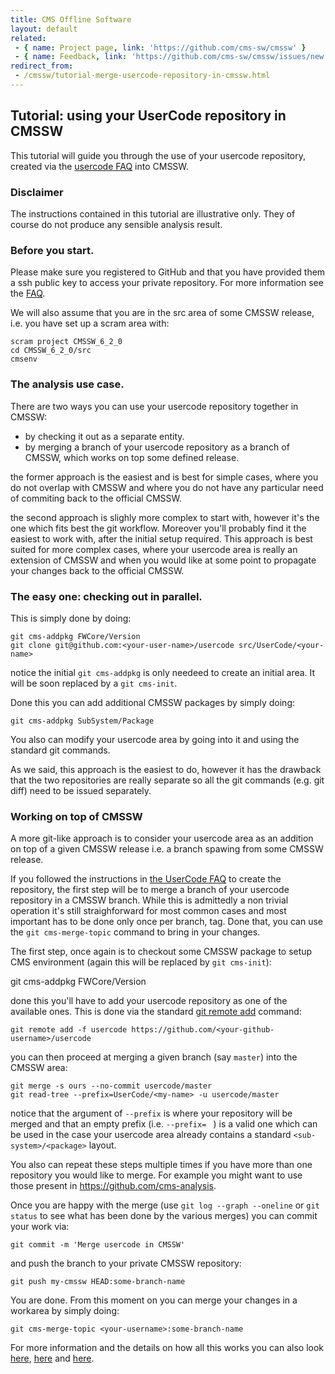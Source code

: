 ```yaml
---
title: CMS Offline Software
layout: default
related:
 - { name: Project page, link: 'https://github.com/cms-sw/cmssw' }
 - { name: Feedback, link: 'https://github.com/cms-sw/cmssw/issues/new' }
redirect_from:
 - /cmssw/tutorial-merge-usercode-repository-in-cmssw.html
---
```


## Tutorial: using your UserCode repository in CMSSW

This tutorial will guide you through the use of your usercode repository,
created via the [usercode FAQ](usercode-faq.html) into CMSSW.

### Disclaimer

The instructions contained in this tutorial are illustrative only. They of
course do not produce any sensible analysis result.

### Before you start.

Please make sure you registered to GitHub and that you have provided them
a ssh public key to access your private repository. For more information see
the [FAQ](faq.html).

We will also assume that you are in the src area of some CMSSW release, i.e. you have 
set up a scram area with:

    scram project CMSSW_6_2_0
    cd CMSSW_6_2_0/src
    cmsenv

### The analysis use case.

There are two ways you can use your usercode repository together in CMSSW:

* by checking it out as a separate entity.
* by merging a branch of your usercode repository as a branch of CMSSW, which
  works on top some defined release.

the former approach is the easiest and is best for simple cases, where you do
not overlap with CMSSW and where you do not have any particular need of
commiting back to the official CMSSW.

the second approach is slighly more complex to start with, however it's the one
which fits best the git workflow. Moreover you'll probably find it the easiest
to work with, after the initial setup required. This approach is best suited
for more complex cases, where your usercode area is really an extension of
CMSSW and when you would like at some point to propagate your changes back to
the official CMSSW.

### The easy one: checking out in parallel.

This is simply done by doing:

    git cms-addpkg FWCore/Version
    git clone git@github.com:<your-user-name>/usercode src/UserCode/<your-name>

notice the initial `git cms-addpkg` is only needeed to create an initial area.
It will be soon replaced by a `git cms-init`.

Done this you can add additional CMSSW packages by simply doing:

    git cms-addpkg SubSystem/Package

You also can modify your usercode area by going into it and using the standard
git commands.

As we said, this approach is the easiest to do, however it has the drawback
that the two repositories are really separate so all the git commands (e.g. git
diff) need to be issued separately.

### Working on top of CMSSW

A more git-like approach is to consider your usercode area as an addition on
top of a given CMSSW release i.e. a branch spawing from some CMSSW release. 

If you followed the instructions in [the UserCode FAQ](usercode-faq.html) to
create the repository, the first step will be to merge a branch of your
usercode repository in a CMSSW branch. While this is admittedly a non trivial
operation it's still straighforward for most common cases and most important
has to be done only once per branch, tag. Done that, you can use the `git
cms-merge-topic` command to bring in your changes.

The first step, once again is to checkout some CMSSW package to setup CMS
environment (again this will be replaced by `git cms-init`):

   git cms-addpkg FWCore/Version

done this you'll have to add your usercode repository as one of the available
ones. This is done via the standard [git remote
add](https://www.kernel.org/pub/software/scm/git/docs/git-remote.html) command:

    git remote add -f usercode https://github.com/<your-github-username>/usercode

you can then proceed at merging a given branch (say `master`) into the CMSSW area:

    git merge -s ours --no-commit usercode/master
    git read-tree --prefix=UserCode/<my-name> -u usercode/master 

notice that the argument of `--prefix` is where your repository will be merged
and that an empty prefix (i.e. `--prefix= ` ) is a valid one which can be used
in the case your usercode area already contains a standard
`<sub-system>/<package>` layout.

You also can repeat these steps multiple times if you have more than one
repository you would like to merge.  For example you might want to use those
present in https://github.com/cms-analysis.

Once you are happy with the merge (use `git log --graph --oneline` or `git
status` to see what has been done by the various merges) you can commit
your work via:

    git commit -m 'Merge usercode in CMSSW'

and push the branch to your private CMSSW repository:

    git push my-cmssw HEAD:some-branch-name

You are done. From this moment on you can merge your changes in a workarea by simply doing:

    git cms-merge-topic <your-username>:some-branch-name

For more information and the details on how all this works you can also look
[here](http://git-scm.com/book/ch6-7.html),
[here](https://help.github.com/articles/working-with-subtree-merge) and
[here](https://www.kernel.org/pub/software/scm/git/docs/howto/using-merge-subtree.html).
